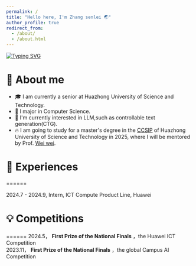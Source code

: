 ```yaml
---
permalink: /
title: "Hello here, I'm Zhang senlei 🌏"
author_profile: true
redirect_from: 
  - /about/
  - /about.html
---
```



[![Typing SVG](https://readme-typing-svg.demolab.com?font=Fira+Code&weight=700&size=30&pause=1000&color=6824F7&width=435&lines=keep+going+everydady)](https://git.io/typing-svg)



# 🚀 About me

- 🎓 I am currently a senior at Huazhong University of Science and Technology.
- 👀 I major in Computer Science.
- 🔭 I'm currently interested in LLM,such as controllable text generation(CTG).
- 🔥 I am going to study for a master's degree in the [CCSIP](http://cciip.cs.hust.edu.cn/index.htm) of Huazhong University of Science and Technology in 2025, where I will be mentored by Prof. [Wei wei](https://www.eric-weiwei.com).

# 🔆 Experiences
======

2024.7 - 2024.9, Intern, ICT Compute Product Line, Huawei

# 💡 Competitions
======
2024.5，  **First Prize of the National Finals** ，the Huawei ICT Competition  
2023.11， **First Prize of the National Finals** ，the global Campus AI Competition  
